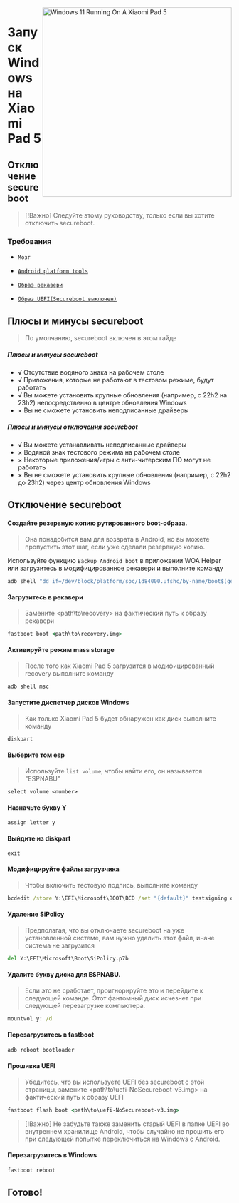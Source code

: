 <img align="right" src="https://raw.githubusercontent.com/erdilS/Port-Windows-11-Xiaomi-Pad-5/main/nabu.png" width="425" alt="Windows 11 Running On A Xiaomi Pad 5">

# Запуск Windows на Xiaomi Pad 5

## Отключение secureboot
> [!Важно]
> Следуйте этому руководству, только если вы хотите отключить secureboot.

### Требования
- ```Мозг```

- [```Android platform tools```](https://developer.android.com/studio/releases/platform-tools)

- [```Образ рекавери```](https://github.com/erdilS/Port-Windows-11-Xiaomi-Pad-5/releases/download/1.0/recovery.img)

- [```Образ UEFI(Secureboot выключен)```](https://github.com/erdilS/Port-Windows-11-Xiaomi-Pad-5/releases/download/UEFI/uefi-NoSecureboot-v3.img)

## Плюсы и минусы secureboot
> По умолчанию, secureboot включен в этом гайде

##### Плюсы и минусы secureboot
- √ Отсутствие водяного знака на рабочем столе
- √ Приложения, которые не работают в тестовом режиме, будут работать
- √ Вы можете установить крупные обновления (например, с 22h2 на 23h2) непосредственно в центре обновления Windows
- × Вы не сможете установить неподписанные драйверы

##### Плюсы и минусы отключения secureboot
- √ Вы можете устанавливать неподписанные драйверы
- × Водяной знак тестового режима на рабочем столе
- × Некоторые приложения/игры с анти-читерским ПО могут не работать
- × Вы не сможете установить крупные обновления (например, с 22h2 до 23h2) через центр обновления Windows

## Отключение secureboot

#### Создайте резервную копию рутированного boot-образа.
> Она понадобится вам для возврата в Android, но вы можете пропустить этот шаг, если уже сделали резервную копию.

Используйте функцию `Backup Android boot` в приложении WOA Helper или загрузитесь в модифицированное рекавери и выполните команду
```cmd
adb shell "dd if=/dev/block/platform/soc/1d84000.ufshc/by-name/boot$(getprop ro.boot.slot_suffix) of=/tmp/rooted_boot.img" && adb pull /tmp/rooted_boot.img
```

#### Загрузитесь в рекавери
> Замените <path\to\recovery> на фактический путь к образу рекавери
```cmd
fastboot boot <path\to\recovery.img>
```

#### Активируйте режим mass storage
> После того как Xiaomi Pad 5 загрузится в модифицированный recovery выполните команду
```cmd
adb shell msc
```

#### Запустите диспетчер дисков Windows
> Как только Xiaomi Pad 5 будет обнаружен как диск выполните команду
```cmd
diskpart
```

#### Выберите том esp
> Используйте `list volume`, чтобы найти его, он называется "ESPNABU"
```diskpart
select volume <number>
```

#### Назначьте букву Y
```diskpart
assign letter y
```

#### Выйдите из diskpart
```diskpart
exit
```

#### Модифицируйте файлы загрузчика
> Чтобы включить тестовую подпись, выполните команду
```cmd
bcdedit /store Y:\EFI\Microsoft\BOOT\BCD /set "{default}" testsigning on
```

#### Удаление SiPolicy
> Предполагая, что вы отключаете secureboot на уже установленной системе, вам нужно удалить этот файл, иначе система не загрузится
```cmd
del Y:\EFI\Microsoft\Boot\SiPolicy.p7b
```

#### Удалите букву диска для ESPNABU.
> Если это не сработает, проигнорируйте это и перейдите к следующей команде. Этот фантомный диск исчезнет при следующей перезагрузке компьютера.
```cmd
mountvol y: /d
```

#### Перезагрузитесь в fastboot
```cmd
adb reboot bootloader
```

#### Прошивка UEFI
> Убедитесь, что вы используете UEFI без secureboot с этой страницы, замените <path\to\uefi-NoSecureboot-v3.img> на фактический путь к образу UEFI
```cmd
fastboot flash boot <path\to\uefi-NoSecureboot-v3.img>
```

> [!Важно]
> Не забудьте также заменить старый UEFI в папке UEFI во внутреннем хранилище Android, чтобы случайно не прошить его при следующей попытке переключиться на Windows с Android.

#### Перезагрузитесь в Windows
```cmd
fastboot reboot
```

## Готово!
